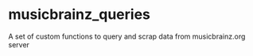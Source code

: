 # musicbrainz_queries

A set of custom functions to query and scrap data from musicbrainz.org server
